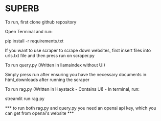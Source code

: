 # SUPERB

To run, first clone github repository

Open Terminal and run:

pip install -r requirements.txt

If you want to use scraper to scrape down websites, first insert files into urls.txt file and then press run on scraper.py

To run query.py (Written in llamaindex without UI)

Simply press run after ensuring you have the necessary documents in html_downloads after running the scraper

To run rag.py (Written in Haystack - Contains UI) - In terminal, run:

streamlit run rag.py

*** to run both rag.py and query.py you need an openai api key, which you can get from openai's website ***



